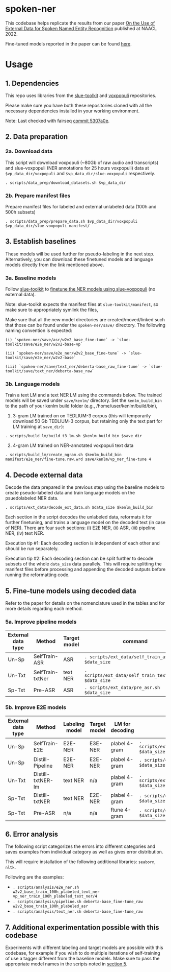 # spoken-ner
This codebase helps replicate the results from our paper [On the Use of External Data for Spoken Named Entity Recognition](https://arxiv.org/pdf/2112.07648.pdf) published at NAACL 2022.

Fine-tuned models reported in the paper can be found [here](https://github.asapp.dev/ASAPPinc/spoken-ner/blob/main/checkpoints/README.md).

# Usage

## 1. Dependencies 
This repo uses libraries from the [slue-toolkit](https://github.com/asappresearch/slue-toolkit) and [voxpopuli](https://github.com/facebookresearch/voxpopuli#getting-data) repositories.

Please make sure you have both these repositories cloned with all the necessary dependencies installed in your working environment.

Note: Last checked with fairseq [commit 5307a0e](https://github.com/facebookresearch/fairseq/tree/5307a0e078d7460003a86f4e2246d459d4706a1d).

## 2. Data preparation
### 2a. Download data
This script will download voxpopuli (~80Gb of raw audio and transcripts) and slue-voxpopuli (NER annotations for 25 hours voxpopuli) data at `$vp_data_dir/voxpopuli` and `$vp_data_dir/slue-voxpopuli` respectively.
```
. scripts/data_prep/download_datasets.sh $vp_data_dir
```

### 2b. Prepare manifest files
Prepare manifest files for labeled and external unlabeled data (100h and 500h subsets)
```
. scripts/data_prep/prepare_data.sh $vp_data_dir/voxpopuli $vp_data_dir/slue-voxpopuli manifest/
```

## 3. Establish baselines
These models will be used further for pseudo-labeling in the next step. Alternatively, you can download these finetuned models and language models directly from the link mentioned above.

### 3a. Baseline models
Follow [slue-toolkit](https://github.com/asappresearch/slue-toolkit) to [finetune the NER models using slue-voxpopuli](https://github.com/asappresearch/slue-toolkit/blob/main/baselines/ner/README.md) (no external data). 

Note: slue-toolkit expects the manifest files at `slue-toolkit/manifest`, so make sure to appropriately symlink the files, 

Make sure that all the new model directories are created/moved/linked such that those can be found under the `spoken-ner/save/` directory. The following naming convention is expected:

    (i) `spoken-ner/save/asr/w2v2_base_fine-tune` -> `slue-toolkit/save/e2e_ner/w2v2-base-vp` 

    (ii) `spoken-ner/save/e2e_ner/w2v2_base_fine-tune` -> `slue-toolkit/save/e2e_ner/w2v2-base` 

    (iii) `spoken-ner/save/text_ner/deberta-base_raw_fine-tune` -> `slue-toolkit/save/text_ner/deberta-base_raw` 

### 3b. Language models
Train a text LM and a text NER LM using the commands below. The trained models will be saved under `save/kenlm/` directory. Set the `kenlm_build_bin` to the path of your kenlm build folder (e.g., /home/user/kenlm/build/bin),

1. 3-gram LM trained on on TEDLIUM-3 corpus (this will temporarily download 50 Gb TEDLIUM-3 corpus, but retaining only the text part for LM training at `save_dir`):  
```
. scripts/build_lm/build_t3_lm.sh $kenlm_build_bin $save_dir 
```

2. 4-gram LM trained on NER-annotated voxpopuli text data 
```
. scripts/build_lm/create_ngram.sh $kenlm_build_bin manifest/e2e_ner/fine-tune.raw.wrd save/kenlm/vp_ner_fine-tune 4
```

## 4. Decode external data
Decode the data prepared in the previous step using the baseline models to create pseudo-labeled data and train language models on the psuedolabeled NER data.
```
. scripts/ext_data/decode_ext_data.sh $data_size $kenlm_build_bin
```

Each section in the script decodes the unlabeled data, reformats it for further finetuning, and trains a language model on the decoded text (in case of NER). There are four such sections: (i) E2E NER, (ii) ASR, (iii) pipeline NER, (iv) text NER.

Execution tip #1: Each decoding section is independent of each other and should be run separately.

Execution tip #2: Each decoding section can be split further to decode subsets of the whole `data_size` data parallely. This will require splitting the manifest files before processing and appending the decoded outputs before running the reformatting code.

## 5. Fine-tune models using decoded data
Refer to the paper for details on the nomenclature used in the tables and for more details regarding each method.

### 5a. Improve pipeline models
External data type      | Method | Target model | command
----------- | ----------- | ----------- | -----------
Un-Sp | SelfTrain-ASR | ASR | `. scripts/ext_data/self_train_asr.sh $data_size`
Un-Txt | SelfTrain-txtNer | text NER | `. scripts/ext_data/self_train_text_ner.sh $data_size`
Sp-Txt | Pre-ASR | ASR | `. scripts/ext_data/pre_asr.sh $data_size`

### 5b. Improve E2E models
 External data type      | Method | Labeling model | Target model | LM for decoding | command
 ----------- | ----------- | ----------- | ----------- | ----------- | ----------
 Un-Sp      | SelfTrain-E2E       | E2E-NER | E3E-NER | plabel 4-gram | `. scripts/ext_data/self_train_e2e_ner.sh $data_size`
 Un-Sp   | Distill-Pipeline      | E2E-NER | E2E-NER | plabel 4-gram | `. scripts/ext_data/distill_pipeline.sh $data_size`
 Un-Txt | Distill-txtNER-lm | text NER | n/a | plabel 4-gram   | `. scripts/ext_data/distill_text_ner_lm.sh $data_size`
 Sp-Txt | Distill-txtNER | text NER | E2E-NER | plabel 4-gram |  `. scripts/ext_data/distill_text_ner.sh $data_size`
 Sp-Txt | Pre-ASR | n/a | n/a | ftune 4-gram | `. scripts/ext_data/pre_asr_e2e_ner.sh $data_size`

## 6. Error analysis
The following script categorizes the errors into different categories and saves examples from individual category as well as gives error distribution.

This will require installation of the following additional libraries: `seaborn`, `nltk`.

Following are the examples:
- `. scripts/analysis/e2e_ner.sh w2v2_base_train_100h_plabeled_text_ner vp_ner_train_100h_plabeled_text_ner/4`
- `. scripts/analysis/pipeline.sh deberta-base_fine-tune_raw w2v2_base_train_100h_plabeled_asr`
- `. scripts/analysis/text_ner.sh deberta-base_fine-tune_raw`

## 7. Additional experimentation possible with this codebase
Experiments with different labeling and target models are possible with this codebase, for example if you wish to do multiple iterations of self-training of use a tagger different from the baseline models. Make sure to pass the appropriate model names in the scripts noted in [section 5](https://github.asapp.dev/ASAPPinc/spoken-ner#5-fine-tune-models-using-decoded-data).
